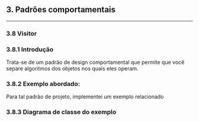 ## 3. Padrões comportamentais

---

### 3.8 Visitor

### 3.8.1 Introdução 

Trata-se de um padrão de design comportamental que permite que você separe algoritmos dos objetos nos quais eles operam.

### 3.8.2 Exemplo abordado:

Para tal padrão de projeto, implementei um exemplo relacionado

### 3.8.3 Diagrama de classe do exemplo